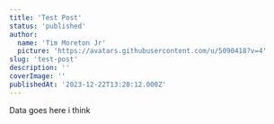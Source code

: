 ```yaml
---
title: 'Test Post'
status: 'published'
author:
  name: 'Tim Moreton Jr'
  picture: 'https://avatars.githubusercontent.com/u/5090418?v=4'
slug: 'test-post'
description: ''
coverImage: ''
publishedAt: '2023-12-22T13:28:12.000Z'
---
```


Data goes here i think
